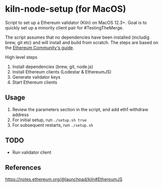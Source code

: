 # kiln-node-setup (for MacOS)

Script to set up a Ethereum validator (Kiln) on MacOS 12.3+. Goal is to quickly set up a minority client pair for #TestingTheMerge.

The script assumes that no dependencies have been installed (includig brew, git etc) and will install and build from scratch. The steps are based on the [Ethereum Community's guide](https://notes.ethereum.org/@launchpad/kiln#EthereumJS).

High level steps
1. Install dependencies (brew, git, node.js)
2. Install Ethereum clients (Lodestar & EthereumJS)
3. Generate validator keys
4. Start Ethereum clients

## Usage

1. Review the parameters section in the script, and add eth1 withdraw address
2. For initial setup, run `./setup.sh true`
3. For subsequent restarts, run `./setup.sh`

## TODO

- Run validator client

## References

https://notes.ethereum.org/@launchpad/kiln#EthereumJS
